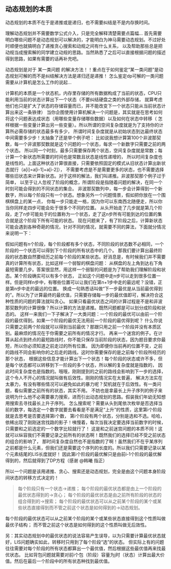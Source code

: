 
## 动态规划的本质

动态规划的本质不在于是递推或是递归，也不需要纠结是不是内存换时间。

理解动态规划并不需要数学公式介入，只是完全解释清楚需要点篇幅…
首先需要明白哪些问题不是动态规划可以解决的，才能明白为神马需要动态规划。不过好处时顺便也就搞明白了递推贪心搜索和动规之间有什么关系，
以及帮助那些总是把动规当成搜索解的同学建立动规的思路。当然熟悉了之后可以直接根据问题的描述得到思路，如果有需要的话再补充吧。

动态规划是对于 某一类问题 的解决方法！！重点在于如何鉴定“某一类问题”是动态规划可解的而不是纠结解决方法是递归还是递推！
怎么鉴定dp可解的一类问题需要从计算机是怎么工作的说起…

计算机的本质是一个状态机，内存里存储的所有数据构成了当前的状态，CPU只能利用当前的状态计算出下一个状态（不要纠结硬盘之类的外部存储，
就算考虑他们也只是扩大了状态的存储容量而已，并不能改变下一个状态只能从当前状态计算出来这一条铁律）
当你企图使用计算机解决一个问题是，其实就是在思考如何将这个问题表达成状态（用哪些变量存储哪些数据）以及如何在状态中转移（
怎样根据一些变量计算出另一些变量）。所以所谓的空间复杂度就是为了支持你的计算所必需存储的状态最多有多少，
所谓时间复杂度就是从初始状态到达最终状态中间需要多少步！太抽象了还是举个例子吧：
比如说我想计算第100个非波那契数，每一个非波那契数就是这个问题的一个状态，每求一个新数字只需要之前的两个状态。
所以同一个时刻，最多只需要保存两个状态，空间复杂度就是常数；每计算一个新状态所需要的时间也是常数且状态是线性递增的，
所以时间复杂度也是线性的。上面这种状态计算很直接，只需要依照固定的模式从旧状态计算出新状态就行（a[i]=a[i-1]+a[i-2]），
不需要考虑是不是需要更多的状态，也不需要选择哪些旧状态来计算新状态。对于这样的解法，我们叫递推。非波那契那个例子过于简单，
以至于让人忽视了阶段的概念，所谓阶段是指随着问题的解决，在同一个时刻可能会得到的不同状态的集合。
非波那契数列中，每一步会计算得到一个新数字，所以每个阶段只有一个状态。想象另外一个问题情景，假如把你放在一个围棋棋盘上的某一点，
你每一步只能走一格，因为你可以东南西北随便走，所以你当你同样走四步可能会处于很多个不同的位置。
从头开始走了几步就是第几个阶段，走了n步可能处于的位置称为一个状态，走了这n步所有可能到达的位置的集合就是这个阶段下所有可能的状态。
现在问题来了，有了阶段之后，计算新状态可能会遇到各种奇葩的情况，针对不同的情况，就需要不同的算法，下面就分情况来说明一下：

假如问题有n个阶段，每个阶段都有多个状态，不同阶段的状态数不必相同，一个阶段的一个状态可以得到下个阶段的所有状态中的几个。
那我们要计算出最终阶段的状态数自然要经历之前每个阶段的某些状态。好消息是，有时候我们并不需要真的计算所有状态，比如这样一个弱智的棋盘问题：
从棋盘的左上角到达右下角最短需要几步。答案很显然，用这样一个弱智的问题是为了帮助我们理解阶段和状态。某个阶段确实可以有多个状态，
正如这个问题中走n步可以走到很多位置一样。但是同样n步中，有哪些位置可以让我们在第n+1步中走的最远呢？没错，正是第n步中走的最远的位置。
换成一句熟悉话叫做“下一步最优是从当前最优得到的”。所以为了计算最终的最优值，只需要存储每一步的最优值即可，解决符合这种性质的问题的算法就叫贪心。
如果只看最优状态之间的计算过程是不是和非波那契数列的计算很像？所以计算的方法是递推。既然问题都是可以划分成阶段和状态的。
这样一来我们一下子解决了一大类问题：一个阶段的最优可以由前一个阶段的最优得到。如果一个阶段的最优无法用前一个阶段的最优得到呢？
什么你说只需要之前两个阶段就可以得到当前最优？那跟只用之前一个阶段并没有本质区别。最麻烦的情况在于你需要之前所有的情况才行。
再来一个迷宫的例子。在计算从起点到终点的最短路线时，你不能只保存当前阶段的状态，因为题目要求你最短，所以你必须知道之前走过的所有位置。
因为即便你当前再的位置不变，之前的路线不同会影响你的之后走的路线。这时你需要保存的是之前每个阶段所经历的那个状态，
根据这些信息才能计算出下一个状态！每个阶段的状态或许不多，但是每个状态都可以转移到下一阶段的多个状态，所以解的复杂度就是指数的，
因此时间复杂度也是指数的。哦哦，刚刚提到的之前的路线会影响到下一步的选择，这个令人不开心的情况就叫做有后效性。刚刚的情况实在太普遍，
解决方法实在太暴力，有没有哪些情况可以避免如此的暴力呢？契机就在于后效性。有一类问题，看似需要之前所有的状态，其实不用。
不妨也是拿最长上升子序列的例子来说明为什么他不必需要暴力搜索，进而引出动态规划的思路。假装我们年幼无知想用搜索去寻找最长上升子序列。
怎么搜索呢？需要从头到尾依次枚举是否选择当前的数字，每选定一个数字就要去看看是不是满足“上升”的性质，这里第i个阶段就是去思考是否要选择第i个数，
第i个阶段有两个状态，分别是选和不选。哈哈，依稀出现了刚刚迷宫找路的影子！咦慢着，每次当我决定要选择当前数字的时候，只需要和之前选定的一个数字比较就行了！
这是和之前迷宫问题的本质不同！这就可以纵容我们不需要记录之前所有的状态啊！既然我们的选择已经不受之前状态的组合的影响了，
那时间复杂度自然也不是指数的了啊！虽然我们不在乎某序列之前都是什么元素，但我们还是需要这个序列的长度的。所以我们只需要记录以某个元素结尾的LIS长度就好！
因此第i个阶段的最优解只是由前i-1个阶段的最优解得到的，然后就得到了DP方程（感谢 @韩曦 指正）

所以一个问题是该用递推、贪心、搜索还是动态规划，完全是由这个问题本身阶段间状态的转移方式决定的！
>每个阶段只有一个状态->递推；
 每个阶段的最优状态都是由上一个阶段的最优状态得到的->贪心；
 每个阶段的最优状态是由之前所有阶段的状态的组合得到的->搜索；
 每个阶段的最优状态可以从之前某个阶段的某个或某些状态直接得到而不管之前这个状态是如何得到的->动态规划。
 
每个阶段的最优状态可以从之前某个阶段的某个或某些状态直接得到这个性质叫做最优子结构；
而不管之前这个状态是如何得到的这个性质叫做无后效性。

另：其实动态规划中的最优状态的说法容易产生误导，以为只需要计算最优状态就好，LIS问题确实如此，转移时只用到了每个阶段“选”的状态。
但实际上有的问题往往需要对每个阶段的所有状态都算出一个最优值，然后根据这些最优值再来找最优状态。
比如背包问题就需要对前i个包（阶段）容量为j时（状态）计算出最大价值。然后在最后一个阶段中的所有状态种找到最优值。